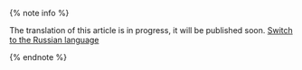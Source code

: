 {% note info %}

The translation of this article is in progress, it will be published soon. [Switch to the Russian language](?lang=ru)

{% endnote %}